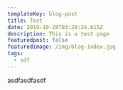 ```yaml
---
templateKey: blog-post
title: Test
date: 2019-10-28T03:28:24.615Z
description: This is a test page
featuredpost: false
featuredimage: /img/blog-index.jpg
tags:
  - sdf
---
```

asdfasdfasdf
